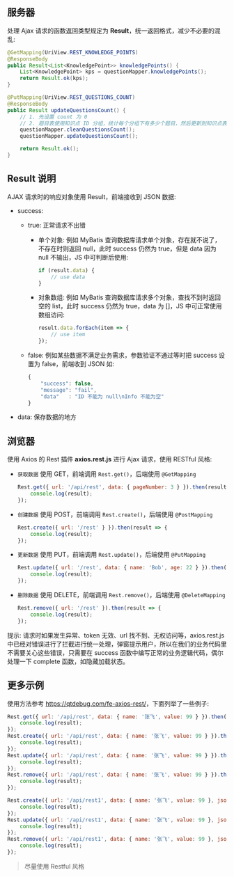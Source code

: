 ## 服务器

处理 Ajax 请求的函数返回类型规定为 **Result**，统一返回格式，减少不必要的混乱:

```java
@GetMapping(UriView.REST_KNOWLEDGE_POINTS)
@ResponseBody
public Result<List<KnowledgePoint>> knowledgePoints() {
    List<KnowledgePoint> kps = questionMapper.knowledgePoints();
    return Result.ok(kps);
}
```

```java
@PutMapping(UriView.REST_QUESTIONS_COUNT)
@ResponseBody
public Result updateQuestionsCount() {
    // 1. 先设置 count 为 0
    // 2. 题目表使用知识点 ID 分组，统计每个分组下有多少个题目，然后更新到知识点表
    questionMapper.cleanQuestionsCount();
    questionMapper.updateQuestionsCount();

    return Result.ok();
}
```

## Result 说明

AJAX 请求时的响应对象使用 Result，前端接收到 JSON 数据:

* success:

  * true: 正常请求不出错

    * 单个对象: 例如 MyBatis 查询数据库请求单个对象，存在就不说了，不存在时则返回 null，此时 success 仍然为 true，但是 data 因为 null 不输出，JS 中可判断后使用:

      ```js
      if (result.data) {
          // use data
      }
      ```

    * 对象数组: 例如 MyBatis 查询数据库请求多个对象，查找不到时返回空的 list，此时 success 仍然为 true，data 为 []，JS 中可正常使用数组访问:

      ```js
      result.data.forEach(item => {
          // use item
      });
      ```

  * false: 例如某些数据不满足业务需求，参数验证不通过等时把 success 设置为 false，前端收到 JSON 如:

    ```js
    {
        "success": false,
        "message": "fail",
        "data"   : "ID 不能为 null\nInfo 不能为空"
    }​
    ```

* data: 保存数据的地方

## 浏览器

使用 Axios 的 Rest 插件 **axios.rest.js** 进行 Ajax 请求，使用 RESTful 风格:

* `获取数据` 使用 GET，前端调用 `Rest.get()`，后端使用 `@GetMapping`

  ```js
  Rest.get({ url: '/api/rest', data: { pageNumber: 3 } }).then(result => {
      console.log(result);
  });
  ```

* `创建数据` 使用 POST，前端调用 `Rest.create()`，后端使用 `@PostMapping`

  ```js
  Rest.create({ url: '/rest' } }).then(result => {
      console.log(result);
  });
  ```

* `更新数据` 使用 PUT，前端调用 `Rest.update()`，后端使用 `@PutMapping`

  ```js
  Rest.update({ url: '/rest', data: { name: 'Bob', age: 22 } }).then(result => {
      console.log(result);
  });
  ```

* `删除数据` 使用 DELETE，前端调用 `Rest.remove()`，后端使用 `@DeleteMapping`

  ```js
  Rest.remove({ url: '/rest' }).then(result => {
      console.log(result);
  });
  ```

提示: 请求时如果发生异常、token 无效、url 找不到、无权访问等，axios.rest.js 中已经对错误进行了拦截进行统一处理，弹窗提示用户，所以在我们的业务代码里不需要关心这些错误，只需要在 success 函数中编写正常的业务逻辑代码，偶尔处理一下 complete 函数，如隐藏加载状态。

## 更多示例

使用方法参考 <https://qtdebug.com/fe-axios-rest/>，下面列举了一些例子:

```js
Rest.get({ url: '/api/rest', data: { name: '张飞', value: 99 } }).then(result => {
    console.log(result);
});
Rest.create({ url: '/api/rest', data: { name: '张飞', value: 99 } }).then(result => {
    console.log(result);
});
Rest.update({ url: '/api/rest', data: { name: '张飞', value: 99 } }).then(result => {
    console.log(result);
});
Rest.remove({ url: '/api/rest', data: { name: '张飞', value: 99 } }).then(result => {
    console.log(result);
});

Rest.create({ url: '/api/rest1', data: { name: '张飞', value: 99 }, json: true }).then(result => {
    console.log(result);
});
Rest.update({ url: '/api/rest1', data: { name: '张飞', value: 99 }, json: true }).then(result => {
    console.log(result);
});
Rest.remove({ url: '/api/rest1', data: { name: '张飞', value: 99 }, json: true }).then(result => {
    console.log(result);
});
```

> 尽量使用 Restful 风格
